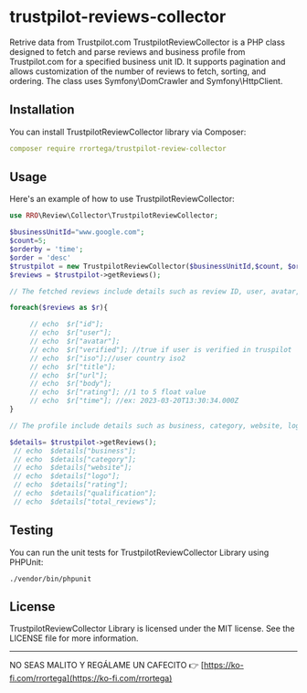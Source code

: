# trustpilot-reviews-collector
  
Retrive data from Trustpilot.com
TrustpilotReviewCollector is a PHP class designed to fetch and parse  reviews and business profile
from Trustpilot.com for a specified business unit ID. It supports pagination
and allows customization of the number of reviews to fetch, sorting, and ordering.
The class uses Symfony\DomCrawler and Symfony\HttpClient. 
## Installation
You can install TrustpilotReviewCollector library via Composer:
```yml
composer require rrortega/trustpilot-review-collector
```

## Usage

Here's an example of how to use TrustpilotReviewCollector:

```php
use RRO\Review\Collector\TrustpilotReviewCollector;

$businessUnitId="www.google.com";
$count=5;
$orderby = 'time';
$order = 'desc'
$trustpilot = new TrustpilotReviewCollector($businessUnitId,$count, $orderby , $order );
$reviews = $trustpilot->getReviews();

// The fetched reviews include details such as review ID, user, avatar, verified status, title, URL, content, rating, time,answer and answer_time.

foreach($reviews as $r){

     // echo  $r["id"];
     // echo  $r["user"];
     // echo  $r["avatar"];
     // echo  $r["verified"]; //true if user is verified in truspilot
     // echo  $r["iso"];//user country iso2
     // echo  $r["title"];
     // echo  $r["url"];
     // echo  $r["body"];
     // echo  $r["rating"]; //1 to 5 float value
     // echo  $r["time"]; //ex: 2023-03-20T13:30:34.000Z
}

// The profile include details such as business, category, website, logo, rating, qualification, and total_reviews.

$details= $trustpilot->getReviews();
 // echo  $details["business"];
 // echo  $details["category"];
 // echo  $details["website"];
 // echo  $details["logo"];
 // echo  $details["rating"];
 // echo  $details["qualification"];
 // echo  $details["total_reviews"];
```

## Testing

You can run the unit tests for TrustpilotReviewCollector Library using PHPUnit:

```cli
./vendor/bin/phpunit
```


## License

TrustpilotReviewCollector Library is licensed under the MIT license. See the LICENSE file for more information. 

 
------
NO SEAS MALITO Y REGÁLAME UN CAFECITO 
👉 [https://ko-fi.com/rrortega](https://ko-fi.com/rrortega)

